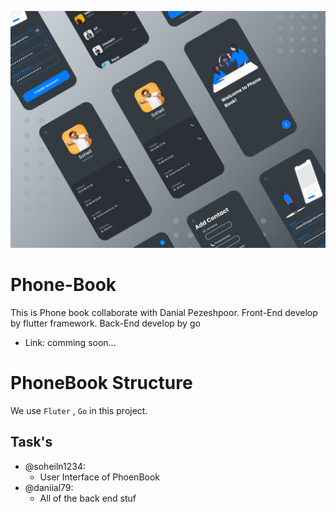 ![Calculator UI Design](https://github.com/soheilnikroo/Phone-Book/blob/master/preview.png)

# Phone-Book

This is Phone book collaborate with Danial Pezeshpoor. Front-End develop by flutter framework. Back-End develop by go

- Link: comming soon...

# PhoneBook Structure

We use `Fluter` , `Go` in this project.

## Task's

- @soheiln1234:
  - User Interface of PhoenBook
- @daniial79:
  - All of the back end stuf
